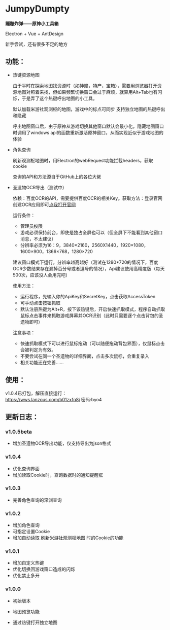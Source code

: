 # JumpyDumpty  

**蹦蹦炸弹——原神小工具箱**

 Electron + Vue + AntDesign

 新手尝试，还有很多不足的地方

## 功能：  

 - 热键资源地图

    由于平时在探索地图找资源时（如神瞳，特产，宝箱），需要用浏览器打开资源地图对照着来找，但如果频繁切换窗口会过于麻烦，就算用Alt+Tab也有闪烁，于是弄了这个热键呼出地图的小工具。

    默认加载米游社观测枢的地图，游戏中的标点可同步
    支持独立地图的热键呼出和隐藏

    呼出地图窗口后，由于原神从游戏切换其他窗口默认会最小化，隐藏地图窗口时调用了windows api的函数重新激活原神窗口，从而实现近似于游戏地图的体验


 - 角色查询 
 
    刷新观测枢地图时，用Electron的webRequest功能拦截headers，获取cookie
    
    查询的API和方法源自于GitHub上的各位大佬

 - 圣遗物OCR导出（测试中）
  
    依赖：百度OCR的API，需要提供百度OCR的相关Key。获取方法：登录官网创建OCR应用即可[点我打开官网](https://login.bce.baidu.com/)
 
    运行条件：

     - 管理员权限
     - 游戏必须保持前台，即使是独占全屏也可以（但全屏下不能看到其他窗口消息，不太建议）
     - 分辨率必须为16：9，3840×2160，2560X1440，1920×1080，1600×900，1366×768，1280×720

   建议窗口模式下运行，分辨率越高越好（测试在1280*720的情况下，百度OCR少数结果存在漏掉百分号或者逗号的情况），Api建议使用高精度版（每天500次，应该没人会用完吧）

   使用方法：
     - 运行程序，先输入你的ApiKey和SecretKey，点击获取AccessToken
     - 可手动点击按钮抓取
     - 默认注册热键为Alt+R，按下该热键后，开启快速抓取模式，程序自动抓取鼠标点击事件来抓取游戏屏幕并OCR识别（此时只需要逐个点击背包的圣遗物即可）

   注意事项：
     - 快速抓取模式下可以进行鼠标拖动（可以随便拖动背包界面），仅鼠标点击会被判定为有效。
     - 不要尝试在同一个圣遗物的详细界面，点击多次鼠标，会重复录入
     - 相关功能还在完善......


## 使用：  
v1.0.4已打包，解压直接运行：  
https://wws.lanzous.com/b01zxfq8j
密码:byo4

## 更新日志：  

### v1.0.5beta
 - 增加圣遗物OCR导出功能，仅支持导出为json格式

### v1.0.4
 - 优化查询界面
 - 增加读取Cookie时，查询数据时的通知提醒框
  
### v1.0.3
 - 完善角色查询的深渊查询

### v1.0.2
 - 增加角色查询
 - 可指定设置Cookie
 - 增加自动读取 刷新米游社观测枢地图 时的Cookie的功能
  
### v1.0.1
 - 增加自定义热键
 - 优化切换回游戏窗口造成的闪烁
 - 优化禁止多开

### v1.0.0
 - 初始版本  

 - 地图预览功能
 - 通过热键打开独立地图  





